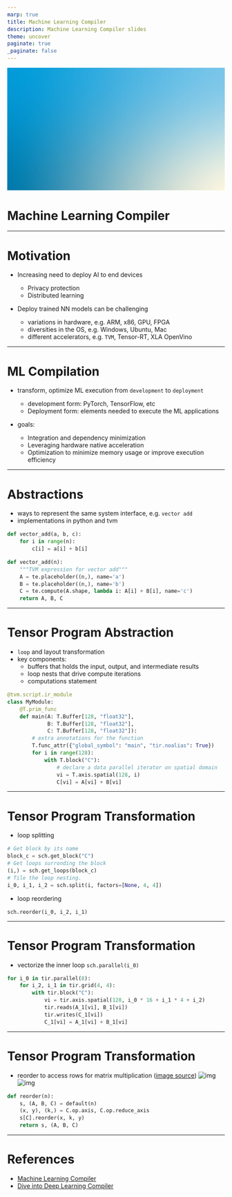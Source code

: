 ```yaml
---
marp: true
title: Machine Learning Compiler
description: Machine Learning Compiler slides
theme: uncover
paginate: true
_paginate: false
---
```


![bg](./assets/gradient.jpg)

# <!--fit--> Machine Learning Compiler

---

# Motivation 

- Increasing need to deploy AI to end devices 
    - Privacy protection 
    - Distributed learning 

- Deploy trained NN models can be challenging 
    - variations in hardware, e.g. ARM, x86, GPU, FPGA  
    - diversities in the OS, e.g. Windows, Ubuntu, Mac 
    - different accelerators, e.g. `TVM`, Tensor-RT, XLA OpenVino

---

# ML Compilation

- transform, optimize ML execution from `development` to `deployment`
    - development form: PyTorch, TensorFlow, etc 
    - Deployment form: elements needed to execute the ML applications

- goals: 
    - Integration and dependency minimization
    - Leveraging hardware native acceleration
    - Optimization to minimize memory usage or improve execution efficiency

---

# Abstractions

- ways to represent the same system interface, e.g. `vector add`
- implementations in python and tvm 
```python 
def vector_add(a, b, c):
    for i in range(n):
        c[i] = a[i] + b[i]
```
```python
def vector_add(n):
    """TVM expression for vector add"""
    A = te.placeholder((n,), name='a')
    B = te.placeholder((n,), name='b')
    C = te.compute(A.shape, lambda i: A[i] + B[i], name='c')
    return A, B, C
```

---

# <!--fit--> Tensor Program Abstraction

- `loop` and layout transformation 
- key components:
    - buffers that holds the input, output, and intermediate results
    - loop nests that drive compute iterations
    - computations statement
```python 
@tvm.script.ir_module
class MyModule:
    @T.prim_func
    def main(A: T.Buffer[128, "float32"], 
             B: T.Buffer[128, "float32"], 
             C: T.Buffer[128, "float32"]):
        # extra annotations for the function
        T.func_attr({"global_symbol": "main", "tir.noalias": True})
        for i in range(128):
            with T.block("C"):
                # declare a data parallel iterator on spatial domain
                vi = T.axis.spatial(128, i)
                C[vi] = A[vi] + B[vi]
```
---

# <!--fit--> Tensor Program Transformation

- loop splitting 
```python 
# Get block by its name
block_c = sch.get_block("C")
# Get loops surronding the block
(i,) = sch.get_loops(block_c)
# Tile the loop nesting.
i_0, i_1, i_2 = sch.split(i, factors=[None, 4, 4])
```
- loop reordering 
```
sch.reorder(i_0, i_2, i_1)
```

---

# <!--fit--> Tensor Program Transformation

- vectorize the inner loop `sch.parallel(i_0)`
```python 
for i_0 in tir.parallel(8):
    for i_2, i_1 in tir.grid(4, 4):
        with tir.block("C"):
            vi = tir.axis.spatial(128, i_0 * 16 + i_1 * 4 + i_2)
            tir.reads(A_1[vi], B_1[vi])
            tir.writes(C_1[vi])
            C_1[vi] = A_1[vi] + B_1[vi]
```

---

# <!--fit--> Tensor Program Transformation

- reorder to access rows for matrix multiplication ([image source](https://tvm.d2l.ai/chapter_cpu_schedules/matmul.html))
![img](https://user-images.githubusercontent.com/8708551/175759096-f8e260ac-f88d-4bc8-8a4a-dcdff527b560.png)
![img](https://user-images.githubusercontent.com/8708551/175759019-89d42afe-6493-4950-903d-26cdc39d215b.png)
```python
def reorder(n):
    s, (A, B, C) = default(n)
    (x, y), (k,) = C.op.axis, C.op.reduce_axis
    s[C].reorder(x, k, y)
    return s, (A, B, C)
```

---

# References 

- [Machine Learning Compiler](https://mlc.ai/summer22/)
- [Dive into Deep Learning Compiler](https://tvm.d2l.ai/)



